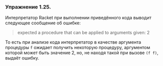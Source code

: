 ### Упражнение 1.25.
Интерпретатор Racket при выполнении приведённого кода выводит следующее сообщение об ошибке:
> expected a procedure that can be applied to arguments
>  given: 2

То есть при анализе кода интерпретатор в качестве аргумента процедуры $\texttt{f}$ ожидает получить некоторую процедуру, аргументом которой может быть значение $2$, но, не находя такой при вызове $\texttt{(f f)}$, выдаёт ошибку. 